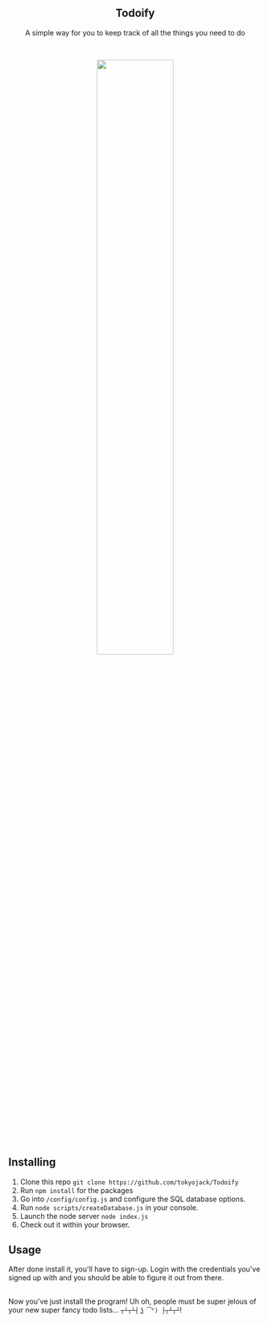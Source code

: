 <h2  align="center">Todoify</h2>
<p  align="center">A simple way for you to keep track of all the things you need to do</p>

<br/>

<p align="center">
  <img src="https://i.imgur.com/N73JqWE.png" width="55%" height="55%"/>
</p>

## Installing

1. Clone this repo ```git clone https://github.com/tokyojack/Todoify```
2. Run ```npm install``` for the packages
3. Go into ```/config/config.js``` and configure the SQL database options.
4. Run ```node scripts/createDatabase.js``` in your console.
5. Launch the node server ```node index.js```
6. Check out it within your browser.

## Usage

After done install it, you'll have to sign-up. Login with the credentials you've signed up with and you
should be able to figure it out from there.

##

Now you've just install the program! Uh oh, people must be super jelous of your new super fancy todo lists... ```┬┴┬┴┤ ͜ʖ ͡°) ├┬┴┬┴```!
